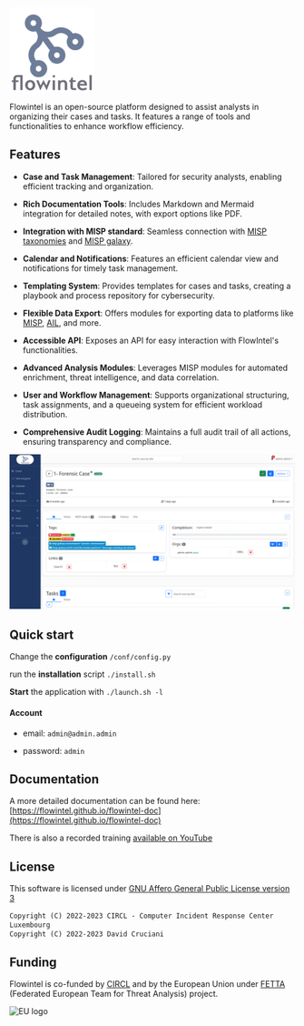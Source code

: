 <img title="" src="./doc/flowintel_logo.png" alt="" width="149" data-align="center">

Flowintel is an open-source platform designed to assist analysts in organizing their cases and tasks. It features a range of tools and functionalities to enhance workflow efficiency. 

## Features

- **Case and Task Management**: Tailored for security analysts, enabling efficient tracking and organization.

- **Rich Documentation Tools**: Includes Markdown and Mermaid integration for detailed notes, with export options like PDF.

- **Integration with MISP standard**: Seamless connection with [MISP taxonomies](https://github.com/MISP/misp-taxonomies) and [MISP galaxy](https://www.misp-galaxy.org/).

- **Calendar and Notifications**: Features an efficient calendar view and notifications for timely task management.

- **Templating System**: Provides templates for cases and tasks, creating a playbook and process repository for cybersecurity.

- **Flexible Data Export**: Offers modules for exporting data to platforms like [MISP](https://www.misp-project.org/), [AIL](https://www.ail-project.org/), and more.

- **Accessible API**: Exposes an API for easy interaction with FlowIntel's functionalities.

- **Advanced Analysis Modules**: Leverages MISP modules for automated enrichment, threat intelligence, and data correlation.

- **User and Workflow Management**: Supports organizational structuring, task assignments, and a queueing system for efficient workload distribution.

- **Comprehensive Audit Logging**: Maintains a full audit trail of all actions, ensuring transparency and compliance.

![task-management](./doc/case_example.png)


## Quick start

Change the **configuration** `/conf/config.py`

run the **installation** script `./install.sh`

**Start** the application with `./launch.sh -l`

#### Account

- email: `admin@admin.admin`

- password: `admin`

## Documentation
A more detailed documentation can be found here: [https://flowintel.github.io/flowintel-doc](https://flowintel.github.io/flowintel-doc)

There is also a recorded training [available on YouTube](https://www.youtube.com/watch?v=Dx03GqW1SN0) 

## License

This software is licensed under [GNU Affero General Public License version 3](http://www.gnu.org/licenses/agpl-3.0.html)

```
Copyright (C) 2022-2023 CIRCL - Computer Incident Response Center Luxembourg
Copyright (C) 2022-2023 David Cruciani
```

## Funding

Flowintel is co-funded by [CIRCL](https://www.circl.lu/) and by the European Union under [FETTA](https://www.circl.lu/pub/press/20240131/) (Federated European Team for Threat Analysis) project.

![EU logo](https://www.vulnerability-lookup.org/images/eu-funded.jpg)
